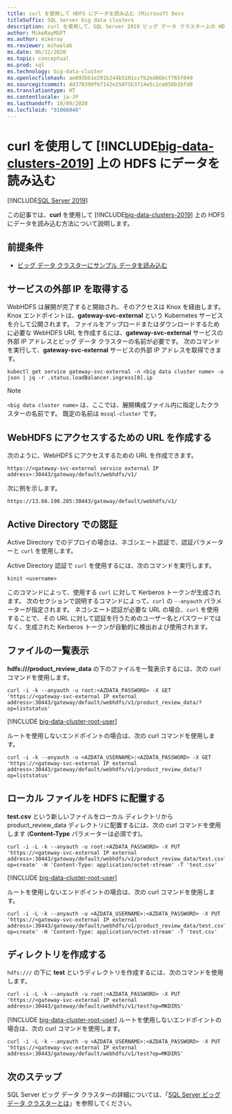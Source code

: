 ```yaml
---
title: curl を使用して HDFS にデータを読み込む |Microsoft Docs
titleSuffix: SQL Server big data clusters
description: curl を使用して、SQL Server 2019 ビッグ データ クラスター上の HDFS にデータを読み込みます。
author: MikeRayMSFT
ms.author: mikeray
ms.reviewer: mihaelab
ms.date: 06/22/2020
ms.topic: conceptual
ms.prod: sql
ms.technology: big-data-cluster
ms.openlocfilehash: ae893bb1e291b244b5101ccfb2ed66bcf765f049
ms.sourcegitcommit: 4d370399f6f142e25075b3714e5c2ce056b1bfd0
ms.translationtype: HT
ms.contentlocale: ja-JP
ms.lasthandoff: 10/09/2020
ms.locfileid: "91866846"
---
```

# <a name="use-curl-to-load-data-into-hdfs-on-big-data-clusters-2019"></a>curl を使用して [!INCLUDE[big-data-clusters-2019](../includes/ssbigdataclusters-ss-nover.md)] 上の HDFS にデータを読み込む

[!INCLUDE[SQL Server 2019](../includes/applies-to-version/sqlserver2019.md)]

この記事では、**curl** を使用して [!INCLUDE[big-data-clusters-2019](../includes/ssbigdataclusters-ver15.md)] 上の HDFS にデータを読み込む方法について説明します。

## <a name="prerequisites"></a><a id="prereqs"></a> 前提条件

- [ビッグ データ クラスターにサンプル データを読み込む](tutorial-load-sample-data.md)

## <a name="obtain-the-service-external-ip"></a>サービスの外部 IP を取得する

WebHDFS は展開が完了すると開始され、そのアクセスは Knox を経由します。 Knox エンドポイントは、**gateway-svc-external** という Kubernetes サービスを介して公開されます。  ファイルをアップロードまたはダウンロードするために必要な WebHDFS URL を作成するには、**gateway-svc-external** サービスの外部 IP アドレスとビッグ データ クラスターの名前が必要です。 次のコマンドを実行して、**gateway-svc-external** サービスの外部 IP アドレスを取得できます。

```terminal
kubectl get service gateway-svc-external -n <big data cluster name> -o json | jq -r .status.loadBalancer.ingress[0].ip
```

> [!NOTE]
> `<big data cluster name>` は、ここでは、展開構成ファイル内に指定したクラスターの名前です。 既定の名前は `mssql-cluster` です。

## <a name="construct-the-url-to-access-webhdfs"></a>WebHDFS にアクセスするための URL を作成する

次のように、WebHDFS にアクセスするための URL を作成できます。

`https://<gateway-svc-external service external IP address>:30443/gateway/default/webhdfs/v1/`

次に例を示します。

`https://13.66.190.205:30443/gateway/default/webhdfs/v1/`

## <a name="authentication-with-active-directory"></a>Active Directory での認証

Active Directory でのデプロイの場合は、ネゴシエート認証で、認証パラメーターと `curl` を使用します。 

Active Directory 認証で `curl` を使用するには、次のコマンドを実行します。

```
kinit <username>
```

このコマンドによって、使用する `curl` に対して Kerberos トークンが生成されます。 次のセクションで説明するコマンドによって、`curl` の `--anyauth` パラメーターが指定されます。 ネゴシエート認証が必要な URL の場合、`curl` を使用することで、その URL に対して認証を行うためのユーザー名とパスワードではなく、生成された Kerberos トークンが自動的に検出および使用されます。

## <a name="list-a-file"></a>ファイルの一覧表示

**hdfs:///product_review_data** の下のファイルを一覧表示するには、次の curl コマンドを使用します。

```terminal
curl -i -k --anyauth -u root:<AZDATA_PASSWORD> -X GET 'https://<gateway-svc-external IP external address>:30443/gateway/default/webhdfs/v1/product_review_data/?op=liststatus'
```

[!INCLUDE [big-data-cluster-root-user](../includes/big-data-cluster-root-user.md)]

ルートを使用しないエンドポイントの場合は、次の curl コマンドを使用します。

```terminal
curl -i -k --anyauth -u <AZDATA_USERNAME>:<AZDATA_PASSWORD> -X GET 'https://<gateway-svc-external IP external address>:30443/gateway/default/webhdfs/v1/product_review_data/?op=liststatus'
```

## <a name="put-a-local-file-into-hdfs"></a>ローカル ファイルを HDFS に配置する

**test.csv** という新しいファイルをローカル ディレクトリから product_review_data ディレクトリに配置するには、次の curl コマンドを使用します (**Content-Type** パラメーターは必須です)。

```terminal
curl -i -L -k --anyauth -u root:<AZDATA_PASSWORD> -X PUT 'https://<gateway-svc-external IP external address>:30443/gateway/default/webhdfs/v1/product_review_data/test.csv?op=create' -H 'Content-Type: application/octet-stream' -T 'test.csv'
```

[!INCLUDE [big-data-cluster-root-user](../includes/big-data-cluster-root-user.md)]

ルートを使用しないエンドポイントの場合は、次の curl コマンドを使用します。

```terminal
curl -i -L -k --anyauth -u <AZDATA_USERNAME>:<AZDATA_PASSWORD> -X PUT 'https://<gateway-svc-external IP external address>:30443/gateway/default/webhdfs/v1/product_review_data/test.csv?op=create' -H 'Content-Type: application/octet-stream' -T 'test.csv'
```

## <a name="create-a-directory"></a>ディレクトリを作成する

`hdfs:///` の下に **test** というディレクトリを作成するには、次のコマンドを使用します。

```terminal
curl -i -L -k --anyauth -u root:<AZDATA_PASSWORD> -X PUT 'https://<gateway-svc-external IP external address>:30443/gateway/default/webhdfs/v1/test?op=MKDIRS'
```

[!INCLUDE [big-data-cluster-root-user](../includes/big-data-cluster-root-user.md)]
ルートを使用しないエンドポイントの場合は、次の curl コマンドを使用します。

```terminal
curl -i -L -k --anyauth -u <AZDATA_USERNAME>:<AZDATA_PASSWORD> -X PUT 'https://<gateway-svc-external IP external address>:30443/gateway/default/webhdfs/v1/test?op=MKDIRS'
```

## <a name="next-steps"></a>次のステップ

SQL Server ビッグ データ クラスターの詳細については、「[SQL Server ビッグ データ クラスターとは](big-data-cluster-overview.md)」を参照してください。
